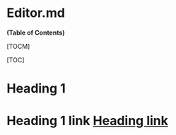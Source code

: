 # Editor.md

**(Table of Contents)**

[TOCM]

[TOC]

# Heading 1

# Heading 1 link [Heading link](https://github.com/pandao/editor.md "Heading link")
